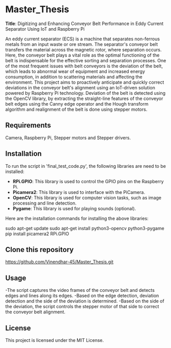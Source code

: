 # Master_Thesis
**Title**: Digitizing and Enhancing Conveyor Belt Performance in Eddy Current Separator Using IoT and Raspberry Pi

An eddy current separator (ECS) is a machine that separates non-ferrous metals from an input waste or ore stream. The separator's conveyor belt transfers the material across the magnetic rotor, where separation occurs. Here, the conveyor belt plays a vital role as the optimal functioning of the belt is indispensable for the effective sorting and separation processes. One of the most frequent issues with belt conveyors is the deviation of the belt, which leads to abnormal wear of equipment and increased energy consumption, in addition to scattering materials and affecting the environment. This project aims to proactively anticipate and quickly correct deviations in the conveyor belt's alignment using an IoT-driven solution powered by Raspberry Pi technology. Deviation of the belt is detected using the OpenCV library, by extracting the straight-line features of the conveyor belt edges using the Canny edge operator and the Hough transform algorithm and realignment of the belt is done using stepper motors.

## Requirements

Camera, Raspberry Pi, Stepper motors and Stepper drivers.

## Installation

To run the script in 'final_test_code.py', the following libraries are need to be installed:

- **RPi.GPIO**: This library is used to control the GPIO pins on the Raspberry Pi.
- **Picamera2**: This library is used to interface with the PiCamera.
- **OpenCV**: This library is used for computer vision tasks, such as image processing and line detection.
- **Pygame**: This library is used for playing sounds (optional).


Here are the installation commands for installing the above libraries:

sudo apt-get update
sudo apt-get install python3-opencv python3-pygame
pip install picamera2 RPi.GPIO

## Clone this repository 

https://github.com/Vinendhar-45/Master_Thesis.git

## Usage

-The script captures the video frames of the conveyor belt and detects edges and lines along its edges.
-Based on the edge detection, deviation detection and the side of the deviation is determined.
-Based on the side of the deviation, the script controls the stepper motor of that side to correct the conveyor belt alignment.

## License

This project is licensed under the MIT License.
